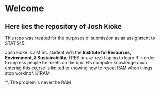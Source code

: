 # Welcome

## Here lies the repository of Josh Kioke
This repo was created for the purposes of submission as an assignment to STAT 545.

Josh Kioke is a M.Sc. student with the **Institute for Resources, Environment, & Sustainability**, (IRES or *eye-rez*) hoping to learn R in order to impress people he meets on the bus. His computer knowledge upon entering this course is limited to knowing how to reseat RAM when things stop working\*\.
![RAM](https://i.ytimg.com/vi/BWr5Mb9cp38/maxresdefault.jpg)




\*\ The problem is never the RAM






